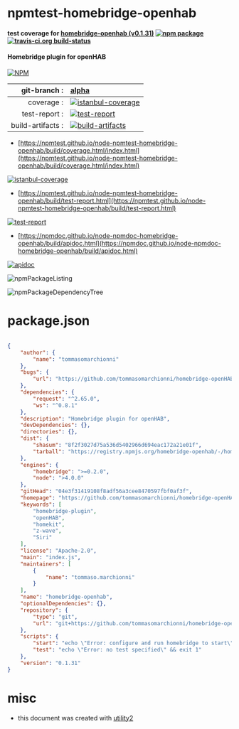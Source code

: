 # npmtest-homebridge-openhab

#### test coverage for  [homebridge-openhab (v0.1.31)](https://github.com/tommasomarchionni/homebridge-openHAB#readme)  [![npm package](https://img.shields.io/npm/v/npmtest-homebridge-openhab.svg?style=flat-square)](https://www.npmjs.org/package/npmtest-homebridge-openhab) [![travis-ci.org build-status](https://api.travis-ci.org/npmtest/node-npmtest-homebridge-openhab.svg)](https://travis-ci.org/npmtest/node-npmtest-homebridge-openhab)

#### Homebridge plugin for openHAB

[![NPM](https://nodei.co/npm/homebridge-openhab.png?downloads=true&downloadRank=true&stars=true)](https://www.npmjs.com/package/homebridge-openhab)

| git-branch : | [alpha](https://github.com/npmtest/node-npmtest-homebridge-openhab/tree/alpha)|
|--:|:--|
| coverage : | [![istanbul-coverage](https://npmtest.github.io/node-npmtest-homebridge-openhab/build/coverage.badge.svg)](https://npmtest.github.io/node-npmtest-homebridge-openhab/build/coverage.html/index.html)|
| test-report : | [![test-report](https://npmtest.github.io/node-npmtest-homebridge-openhab/build/test-report.badge.svg)](https://npmtest.github.io/node-npmtest-homebridge-openhab/build/test-report.html)|
| build-artifacts : | [![build-artifacts](https://npmtest.github.io/node-npmtest-homebridge-openhab/glyphicons_144_folder_open.png)](https://github.com/npmtest/node-npmtest-homebridge-openhab/tree/gh-pages/build)|

- [https://npmtest.github.io/node-npmtest-homebridge-openhab/build/coverage.html/index.html](https://npmtest.github.io/node-npmtest-homebridge-openhab/build/coverage.html/index.html)

[![istanbul-coverage](https://npmtest.github.io/node-npmtest-homebridge-openhab/build/screenCapture.buildCi.browser.%252Ftmp%252Fbuild%252Fcoverage.lib.html.png)](https://npmtest.github.io/node-npmtest-homebridge-openhab/build/coverage.html/index.html)

- [https://npmtest.github.io/node-npmtest-homebridge-openhab/build/test-report.html](https://npmtest.github.io/node-npmtest-homebridge-openhab/build/test-report.html)

[![test-report](https://npmtest.github.io/node-npmtest-homebridge-openhab/build/screenCapture.buildCi.browser.%252Ftmp%252Fbuild%252Ftest-report.html.png)](https://npmtest.github.io/node-npmtest-homebridge-openhab/build/test-report.html)

- [https://npmdoc.github.io/node-npmdoc-homebridge-openhab/build/apidoc.html](https://npmdoc.github.io/node-npmdoc-homebridge-openhab/build/apidoc.html)

[![apidoc](https://npmdoc.github.io/node-npmdoc-homebridge-openhab/build/screenCapture.buildCi.browser.%252Ftmp%252Fbuild%252Fapidoc.html.png)](https://npmdoc.github.io/node-npmdoc-homebridge-openhab/build/apidoc.html)

![npmPackageListing](https://npmtest.github.io/node-npmtest-homebridge-openhab/build/screenCapture.npmPackageListing.svg)

![npmPackageDependencyTree](https://npmtest.github.io/node-npmtest-homebridge-openhab/build/screenCapture.npmPackageDependencyTree.svg)



# package.json

```json

{
    "author": {
        "name": "tommasomarchionni"
    },
    "bugs": {
        "url": "https://github.com/tommasomarchionni/homebridge-openHAB/issues"
    },
    "dependencies": {
        "request": "^2.65.0",
        "ws": "^0.8.1"
    },
    "description": "Homebridge plugin for openHAB",
    "devDependencies": {},
    "directories": {},
    "dist": {
        "shasum": "8f2f3027d75a536d5402966d694eac172a21e01f",
        "tarball": "https://registry.npmjs.org/homebridge-openhab/-/homebridge-openhab-0.1.31.tgz"
    },
    "engines": {
        "homebridge": ">=0.2.0",
        "node": ">4.0.0"
    },
    "gitHead": "04e3f31419108f8adf56a3cee8470597fbf0af3f",
    "homepage": "https://github.com/tommasomarchionni/homebridge-openHAB#readme",
    "keywords": [
        "homebridge-plugin",
        "openHAB",
        "homekit",
        "z-wave",
        "Siri"
    ],
    "license": "Apache-2.0",
    "main": "index.js",
    "maintainers": [
        {
            "name": "tommaso.marchionni"
        }
    ],
    "name": "homebridge-openhab",
    "optionalDependencies": {},
    "repository": {
        "type": "git",
        "url": "git+https://github.com/tommasomarchionni/homebridge-openHAB.git"
    },
    "scripts": {
        "start": "echo \"Error: configure and run homebridge to start\" && exit 1",
        "test": "echo \"Error: no test specified\" && exit 1"
    },
    "version": "0.1.31"
}
```



# misc
- this document was created with [utility2](https://github.com/kaizhu256/node-utility2)
